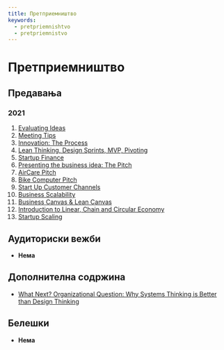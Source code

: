```yaml
---
title: Претприемништво
keywords:
  - pretpriemnishtvo
  - pretpriemnistvo
---
```


# Претприемништво

## Предавања

### 2021

1. [Evaluating Ideas](https://bbb-lb.finki.ukim.mk/playback/presentation/2.3/26cc0be62ab68de6a5a1e43be228123ea135bb16-1614599326086?meetingId=26cc0be62ab68de6a5a1e43be228123ea135bb16-1614599326086)
2. [Meeting Tips](https://bbb-lb.finki.ukim.mk/playback/presentation/2.3/26cc0be62ab68de6a5a1e43be228123ea135bb16-1614610972203?meetingId=26cc0be62ab68de6a5a1e43be228123ea135bb16-1614610972203)
3. [Innovation: The Process](https://bbb-lb.finki.ukim.mk/playback/presentation/2.3/26cc0be62ab68de6a5a1e43be228123ea135bb16-1615204173884?meetingId=26cc0be62ab68de6a5a1e43be228123ea135bb16-1615204173884)
4. [Lean Thinking, Design Sprints, MVP, Pivoting](https://bbb-lb.finki.ukim.mk/playback/presentation/2.3/26cc0be62ab68de6a5a1e43be228123ea135bb16-1615809732615?meetingId=26cc0be62ab68de6a5a1e43be228123ea135bb16-1615809732615)
5. [Startup Finance](https://bbb-lb.finki.ukim.mk/playback/presentation/2.3/26cc0be62ab68de6a5a1e43be228123ea135bb16-1616413788070?meetingId=26cc0be62ab68de6a5a1e43be228123ea135bb16-1616413788070)
6. [Presenting the business idea: The Pitch](https://bbb-lb.finki.ukim.mk/playback/presentation/2.3/26cc0be62ab68de6a5a1e43be228123ea135bb16-1617014971484?meetingId=26cc0be62ab68de6a5a1e43be228123ea135bb16-1617014971484)
7. [AirCare Pitch](https://www.youtube.com/watch?v=1lNWPkS13bY)
8. [Bike Computer Pitch](https://www.youtube.com/watch?v=nJXSAQ1KK8Q)
9. [Start Up Customer Channels](https://bbb-lb.finki.ukim.mk/playback/presentation/2.3/26cc0be62ab68de6a5a1e43be228123ea135bb16-1618224613918?meetingId=26cc0be62ab68de6a5a1e43be228123ea135bb16-1618224613918)
10. [Business Scalability](https://bbb-lb.finki.ukim.mk/playback/presentation/2.3/26cc0be62ab68de6a5a1e43be228123ea135bb16-1618829528459?meetingId=26cc0be62ab68de6a5a1e43be228123ea135bb16-1618829528459)
11. [Business Canvas & Lean Canvas](https://bbb-lb.finki.ukim.mk/playback/presentation/2.3/26cc0be62ab68de6a5a1e43be228123ea135bb16-1619433895146?meetingId=26cc0be62ab68de6a5a1e43be228123ea135bb16-1619433895146)
12. [Introduction to Linear, Chain and Circular Economy](https://bbb-lb.finki.ukim.mk/playback/presentation/2.3/26cc0be62ab68de6a5a1e43be228123ea135bb16-1620643846385?meetingId=26cc0be62ab68de6a5a1e43be228123ea135bb16-1620643846385)
13. [Startup Scaling](https://bbb-lb.finki.ukim.mk/playback/presentation/2.3/5b153faee1a2a3111cbb5399956e6e4bf17083e8-1714851475468)

## Аудиториски вежби

- **Нема**

## Дополнителна содржина

- [What Next? Organizational Question: Why Systems Thinking is Better than Design Thinking](https://www.youtube.com/watch?v=OU70Gy9PMiE)

## Белешки

- **Нема**
